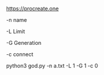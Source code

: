 https://procreate.one

-n name

-L Limit

-G Generation

-c connect

python3 god.py -n a.txt -L 1 -G 1 -c 0
